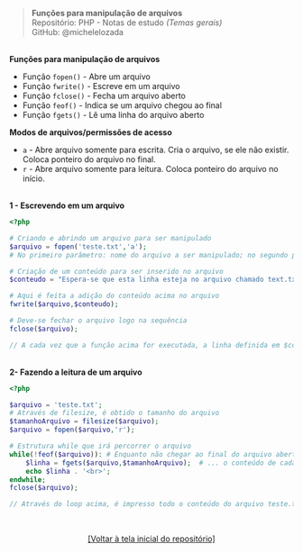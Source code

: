 > **Funções para manipulação de arquivos**     
> Repositório: PHP - Notas de estudo *(Temas gerais)*     
> GitHub: @michelelozada
&nbsp;
     
&nbsp;    
**Funções para manipulação de arquivos**   
* Função `fopen()` - Abre um arquivo 
* Função `fwrite()` - Escreve em um arquivo
* Função `fclose()` -  Fecha um arquivo aberto
* Função `feof()` - Indica se um arquivo chegou ao final
* Função `fgets()` - Lê uma linha do arquivo aberto
&nbsp;    

**Modos de arquivos/permissões de acesso**
* `a` - Abre arquivo somente para escrita. Cria o arquivo, se ele não existir. Coloca ponteiro do arquivo no final.
* `r` - Abre arquivo somente para leitura. Coloca ponteiro do arquivo no início.

&nbsp;
&nbsp;    
**1 - Escrevendo em um arquivo**   

```php
<?php 

# Criando e abrindo um arquivo para ser manipulado  
$arquivo = fopen('teste.txt','a');
# No primeiro parâmetro: nome do arquivo a ser manipulado; no segundo parâmetro: modo como arquivo será aberto

# Criação de um conteúdo para ser inserido no arquivo 
$conteudo = "Espera-se que esta linha esteja no arquivo chamado text.txt \n";

# Aqui é feita a adição do conteúdo acima no arquivo
fwrite($arquivo,$conteudo);

# Deve-se fechar o arquivo logo na sequência
fclose($arquivo);

// A cada vez que a função acima for executada, a linha definida em $conteudo é (novamente) impressa no documento teste.txt.
```
&nbsp;
&nbsp;    
**2- Fazendo a leitura de um arquivo**
```php
<?php 

$arquivo = 'teste.txt';
# Através de filesize, é obtido o tamanho do arquivo
$tamanhoArquivo = filesize($arquivo);
$arquivo = fopen($arquivo,'r');

# Estrutura while que irá percorrer o arquivo
while(!feof($arquivo)): # Enquanto não chegar ao final do arquivo aberto...
	$linha = fgets($arquivo,$tamanhoArquivo);  # ... o conteúdo de cada linha será atribuído a esta variável
	echo $linha . '<br>'; 
endwhile;
fclose($arquivo);

// Através do loop acima, é impresso todo o conteúdo do arquivo teste.txt
```

&nbsp;

<div align="center">
<a href="https://github.com/michelelozada/PHP-Study-Notes">[Voltar à tela inicial do repositório]</a>
</div>
